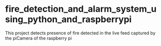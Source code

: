 # fire_detection_and_alarm_system_using_python_and_raspberrypi
This project detects presence of fire detected in the live feed captured by the piCamera of the raspberry pi
